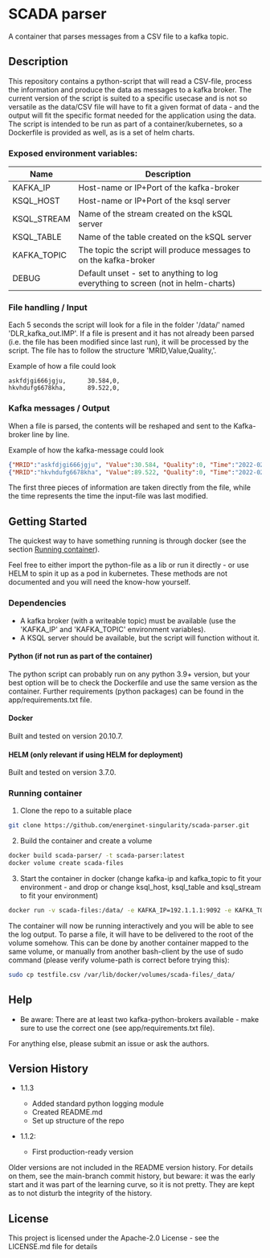 # SCADA parser

A container that parses messages from a CSV file to a kafka topic.

## Description

This repository contains a python-script that will read a CSV-file, process the information and produce the data as messages to a kafka broker. The current version of the script is suited to a specific usecase and is not so versatile as the data/CSV file will have to fit a given format of data - and the output will fit the specific format needed for the application using the data. The script is intended to be run as part of a container/kubernetes, so a Dockerfile is provided as well, as is a set of helm charts.

### Exposed environment variables:

| Name | Description |
|--|--|
|KAFKA_IP|Host-name or IP+Port of the kafka-broker|
|KSQL_HOST|Host-name or IP+Port of the ksql server|
|KSQL_STREAM|Name of the stream created on the kSQL server|
|KSQL_TABLE|Name of the table created on the kSQL server|
|KAFKA_TOPIC|The topic the script will produce messages to on the kafka-broker|
|DEBUG|Default unset - set to anything to log everything to screen (not in helm-charts)|

### File handling / Input

Each 5 seconds the script will look for a file in the folder '/data/' named 'DLR_kafka_out.IMP'. If a file is present and it has not already been parsed (i.e. the file has been modified since last run), it will be processed by the script. The file has to follow the structure 'MRID,Value,Quality,'.

Example of how a file could look
````
askfdjgi666jgju,      30.584,0,
hkvhdufg6678kha,      89.522,0,
````

### Kafka messages / Output

When a file is parsed, the contents will be reshaped and sent to the Kafka-broker line by line.

Example of how the kafka-message could look
````json
{"MRID":"askfdjgi666jgju", "Value":30.584, "Quality":0, "Time":"2022-02-04 07:49:01"}
{"MRID":"hkvhdufg6678kha", "Value":89.522, "Quality":0, "Time":"2022-02-04 07:49:01"}
````

The first three pieces of information are taken directly from the file, while the time represents the time the input-file was last modified.

## Getting Started

The quickest way to have something running is through docker (see the section [Running container](#running-container)).

Feel free to either import the python-file as a lib or run it directly - or use HELM to spin it up as a pod in kubernetes. These methods are not documented and you will need the know-how yourself.

### Dependencies

* A kafka broker (with a writeable topic) must be available (use the 'KAFKA_IP' and 'KAFKA_TOPIC' environment variables).
* A KSQL server should be available, but the script will function without it.

#### Python (if not run as part of the container)

The python script can probably run on any python 3.9+ version, but your best option will be to check the Dockerfile and use the same version as the container. Further requirements (python packages) can be found in the app/requirements.txt file.

#### Docker

Built and tested on version 20.10.7.

#### HELM (only relevant if using HELM for deployment)

Built and tested on version 3.7.0.

### Running container

1. Clone the repo to a suitable place
````bash
git clone https://github.com/energinet-singularity/scada-parser.git
````

2. Build the container and create a volume
````bash
docker build scada-parser/ -t scada-parser:latest
docker volume create scada-files
````

3. Start the container in docker (change kafka-ip and kafka_topic to fit your environment - and drop or change ksql_host, ksql_table and ksql_stream to fit your environment)
````bash
docker run -v scada-files:/data/ -e KAFKA_IP=192.1.1.1:9092 -e KAFKA_TOPIC=test -e KSQL_HOST=192.1.1.1 -e KSQL_TABLE=test-table -e KSQL_STREAM=test-stream  -it --rm scada-parser:latest
````
The container will now be running interactively and you will be able to see the log output. To parse a file, it will have to be delivered to the root of the volume somehow. This can be done by another container mapped to the same volume, or manually from another bash-client by the use of sudo command (please verify volume-path is correct before trying this):
````bash
sudo cp testfile.csv /var/lib/docker/volumes/scada-files/_data/
````

## Help

* Be aware: There are at least two kafka-python-brokers available - make sure to use the correct one (see app/requirements.txt file).

For anything else, please submit an issue or ask the authors.

## Version History

* 1.1.3
    * Added standard python logging module
    * Created README.md
    * Set up structure of the repo

* 1.1.2:
    * First production-ready version
    <!---* See [commit change]() or See [release history]()--->

Older versions are not included in the README version history. For details on them, see the main-branch commit history, but beware: it was the early start and it was part of the learning curve, so it is not pretty. They are kept as to not disturb the integrity of the history.

## License

This project is licensed under the Apache-2.0 License - see the LICENSE.md file for details
